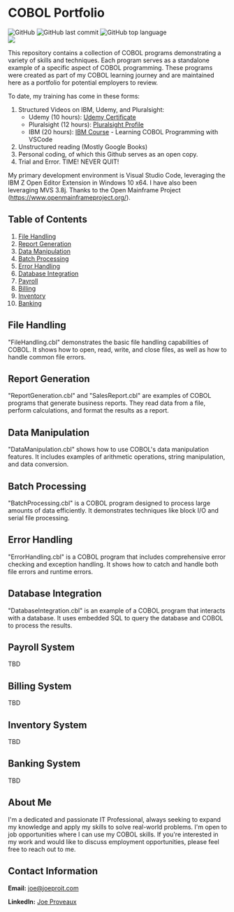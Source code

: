 # COBOL Portfolio
![GitHub](https://img.shields.io/github/license/joeproit/COBOL)
![GitHub last commit](https://img.shields.io/github/last-commit/joeproit/COBOL)
![GitHub top language](https://img.shields.io/github/languages/top/joeproit/COBOL)<br/>
![](https://github-readme-streak-stats.herokuapp.com/?user=joeproit&theme=default&hide_border=false)

This repository contains a collection of COBOL programs demonstrating a variety of skills and techniques. Each program serves as a standalone example of a specific aspect of COBOL programming. These programs were created as part of my COBOL learning journey and are maintained here as a portfolio for potential employers to review.

To date, my training has come in these forms:

1. Structured Videos on IBM, Udemy, and Pluralsight:
   - Udemy (10 hours): [Udemy Certificate](https://www.udemy.com/certificate/UC-81c54d97-8485-488f-a7ef-8af8f23b99ad/)
   - Pluralsight (12 hours): [Pluralsight Profile](https://app.pluralsight.com/profile/joepro)
   - IBM (20 hours): [IBM Course](https://learn.ibm.com/course/view.php?id=7552) - Learning COBOL Programming with VSCode
2. Unstructured reading (Mostly Google Books)
3. Personal coding, of which this Github serves as an open copy.
4. Trial and Error. TIME! NEVER QUIT!

My primary development environment is Visual Studio Code, leveraging the IBM Z Open Editor Extension in Windows 10 x64. I have also been leveraging MVS 3.8j. Thanks to the Open Mainframe Project (https://www.openmainframeproject.org/).

## Table of Contents

1. [File Handling](#file-handling)
2. [Report Generation](#report-generation)
3. [Data Manipulation](#data-manipulation)
4. [Batch Processing](#batch-processing)
5. [Error Handling](#error-handling)
6. [Database Integration](#database-integration)
7. [Payroll](#payroll-system)
8. [Billing](#billing-system)
9. [Inventory](#inventory-system)
10. [Banking](#banking-system)

## File Handling

"FileHandling.cbl" demonstrates the basic file handling capabilities of COBOL. It shows how to open, read, write, and close files, as well as how to handle common file errors.

## Report Generation

"ReportGeneration.cbl" and "SalesReport.cbl" are examples of COBOL programs that generate business reports. They read data from a file, perform calculations, and format the results as a report.

## Data Manipulation

"DataManipulation.cbl" shows how to use COBOL's data manipulation features. It includes examples of arithmetic operations, string manipulation, and data conversion.

## Batch Processing

"BatchProcessing.cbl" is a COBOL program designed to process large amounts of data efficiently. It demonstrates techniques like block I/O and serial file processing.

## Error Handling

"ErrorHandling.cbl" is a COBOL program that includes comprehensive error checking and exception handling. It shows how to catch and handle both file errors and runtime errors.

## Database Integration

"DatabaseIntegration.cbl" is an example of a COBOL program that interacts with a database. It uses embedded SQL to query the database and COBOL to process the results.

## Payroll System

TBD

## Billing System

TBD

## Inventory System

TBD

## Banking System

TBD

## About Me

I'm a dedicated and passionate IT Professional, always seeking to expand my knowledge and apply my skills to solve real-world problems. I'm open to job opportunities where I can use my COBOL skills. If you're interested in my work and would like to discuss employment opportunities, please feel free to reach out to me.

## Contact Information

**Email:** joe@joeproit.com

**LinkedIn:** [Joe Proveaux](https://www.linkedin.com/in/joeproveaux/)

